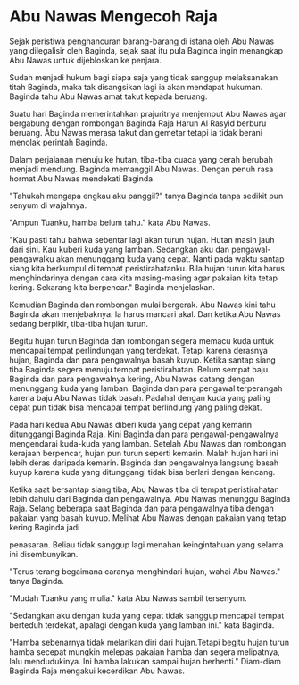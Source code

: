 # Abu Nawas Mengecoh Raja

Sejak peristiwa penghancuran barang-barang di istana oleh Abu Nawas yang dilegalisir oleh Baginda, sejak saat itu pula Baginda ingin menangkap Abu Nawas untuk dijebloskan ke penjara.

Sudah menjadi hukum bagi siapa saja yang tidak sanggup melaksanakan titah Baginda, maka tak disangsikan lagi ia akan mendapat hukuman. Baginda tahu Abu Nawas amat takut kepada beruang.

Suatu hari Baginda memerintahkan prajuritnya menjemput Abu Nawas agar bergabung dengan rombongan Baginda Raja Harun Al Rasyid berburu beruang. Abu Nawas merasa takut dan gemetar tetapi ia tidak berani menolak perintah Baginda.

Dalam perjalanan menuju ke hutan, tiba-tiba cuaca yang cerah berubah menjadi mendung. Baginda memanggil Abu Nawas. Dengan penuh rasa hormat Abu Nawas mendekati Baginda.

"Tahukah mengapa engkau aku panggil?" tanya Baginda tanpa sedikit pun senyum di wajahnya.

"Ampun Tuanku, hamba belum tahu." kata Abu Nawas.

"Kau pasti tahu bahwa sebentar lagi akan turun hujan. Hutan masih jauh dari sini. Kau kuberi kuda yang lamban. Sedangkan aku dan pengawal-pengawalku akan menunggang kuda yang cepat. Nanti pada waktu santap siang kita berkumpul di tempat peristirahatanku. Bila hujan turun kita harus menghindarinya dengan cara kita masing-masing agar pakaian kita tetap kering. Sekarang kita berpencar." Baginda menjelaskan.

Kemudian Baginda dan rombongan mulai bergerak. Abu Nawas kini tahu Baginda akan menjebaknya. la harus mancari akal. Dan ketika Abu Nawas sedang berpikir, tiba-tiba hujan turun.

Begitu hujan turun Baginda dan rombongan segera memacu kuda untuk mencapai tempat perlindungan yang terdekat. Tetapi karena derasnya hujan, Baginda dan para pengawalnya basah kuyup. Ketika santap siang tiba Baginda segera menuju tempat peristirahatan. Belum sempat baju Baginda dan para pengawalnya kering, Abu Nawas datang dengan menunggang kuda yang lamban. Baginda dan para pengawal terperangah karena baju Abu Nawas tidak basah. Padahal dengan kuda yang paling cepat pun tidak bisa mencapai tempat berlindung yang paling dekat.

Pada hari kedua Abu Nawas diberi kuda yang cepat yang kemarin ditunggangi Baginda Raja. Kini Baginda dan para pengawal-pengawalnya mengendarai kuda-kuda yang lamban. Setelah Abu Nawas dan rombongan kerajaan berpencar, hujan pun turun seperti kemarin. Malah hujan hari ini lebih deras daripada kemarin. Baginda dan pengawalnya langsung basah kuyup karena kuda yang ditunggangi tidak bisa berlari dengan kencang.

Ketika saat bersantap siang tiba, Abu Nawas tiba di tempat peristirahatan lebih dahulu dari Baginda dan pengawalnya. Abu Nawas menunggu Baginda Raja. Selang beberapa saat Baginda dan para pengawalnya tiba dengan pakaian yang basah kuyup. Melihat Abu Nawas dengan pakaian yang tetap kering Baginda jadi

penasaran. Beliau tidak sanggup lagi menahan keingintahuan yang selama ini disembunyikan.

"Terus terang begaimana caranya menghindari hujan, wahai Abu Nawas." tanya Baginda.

"Mudah Tuanku yang mulia." kata Abu Nawas sambil tersenyum.

"Sedangkan aku dengan kuda yang cepat tidak sanggup mencapai tempat berteduh terdekat, apalagi dengan kuda yang lamban ini." kata Baginda.

"Hamba sebenarnya tidak melarikan diri dari hujan.Tetapi begitu hujan turun hamba secepat mungkin melepas pakaian hamba dan segera melipatnya, lalu mendudukinya. Ini hamba lakukan sampai hujan berhenti." Diam-diam Baginda Raja mengakui kecerdikan Abu Nawas.
